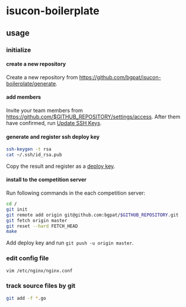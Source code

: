 # isucon-boilerplate

## usage

### initialize

#### create a new repository

Create a new repository from https://github.com/bgpat/isucon-boilerplate/generate.

#### add members

Invite your team members from https://github.com/$GITHUB_REPOSITORY/settings/access.
After them have confirmed, run [Update SSH Keys](https://github.com/$GITHUB_REPOSITORY/actions?query=workflow%3A%22Update+SSH+Keys%22).

#### generate and register ssh deploy key

```bash
ssh-keygen -t rsa
cat ~/.ssh/id_rsa.pub
```

Copy the result and register as a [deploy key](https://github.com/bgpat/isucon-boilerplate/settings/keys/new).

#### install to the competition server

Run following commands in the each competition server:

```bash
cd /
git init
git remote add origin git@github.com:bgpat/$GITHUB_REPOSITORY.git
git fetch origin master
git reset --hard FETCH_HEAD
make
```

Add deploy key and run `git push -u origin master`.

### edit config file

```bash
vim /etc/nginx/nginx.conf
```

### track source files by git

```bash
git add -f *.go
```
